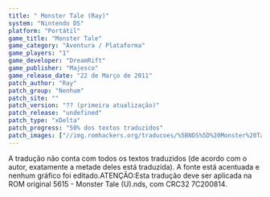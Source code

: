```yaml
---
title: " Monster Tale (Ray)"
system: "Nintendo DS"
platform: "Portátil"
game_title: "Monster Tale"
game_category: "Aventura / Plataforma"
game_players: "1"
game_developer: "DreamRift"
game_publisher: "Majesco"
game_release_date: "22 de Março de 2011"
patch_author: "Ray"
patch_group: "Nenhum"
patch_site: ""
patch_version: "?? (primeira atualização)"
patch_release: "undefined"
patch_type: "xDelta"
patch_progress: "50% dos textos traduzidos"
patch_images: ["//img.romhackers.org/traducoes/%5BNDS%5D%20Monster%20Tale%20-%20Ray%20-%201.png","//img.romhackers.org/traducoes/%5BNDS%5D%20Monster%20Tale%20-%20Ray%20-%202.png","//img.romhackers.org/traducoes/%5BNDS%5D%20Monster%20Tale%20-%20Ray%20-%203.png"]
---
```

A tradução não conta com todos os textos traduzidos (de acordo com o autor, exatamente a metade deles está traduzida). A fonte está acentuada e nenhum gráfico foi editado.ATENÇÃO:Esta tradução deve ser aplicada na ROM original 5615 - Monster Tale (U).nds, com CRC32 7C200814.